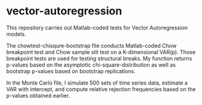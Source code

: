 # vector-autoregression
This repository carries out Matlab-coded tests for Vector Autoregression models.

The chowtest-chisqure-bootstrap file conducts Matlab-coded Chow breakpoint test and Chow sample slit test on a K-dimensional VAR(p). Those breakpoint tests are used for testing structural breaks. My function returns p-values based on the asymptotic chi-square-distribution as well as bootstrap p-values based on bootstrap replications. 

In the Monte Carlo file, I simulate 500 sets of time series data, estimate a VAR with intercept, and compute relative rejection frequencies based on the p-values obtained earlier. 

